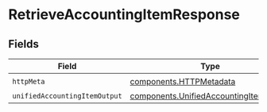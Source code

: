 # RetrieveAccountingItemResponse


## Fields

| Field                                                                                            | Type                                                                                             | Required                                                                                         | Description                                                                                      |
| ------------------------------------------------------------------------------------------------ | ------------------------------------------------------------------------------------------------ | ------------------------------------------------------------------------------------------------ | ------------------------------------------------------------------------------------------------ |
| `httpMeta`                                                                                       | [components.HTTPMetadata](../../models/components/httpmetadata.md)                               | :heavy_check_mark:                                                                               | N/A                                                                                              |
| `unifiedAccountingItemOutput`                                                                    | [components.UnifiedAccountingItemOutput](../../models/components/unifiedaccountingitemoutput.md) | :heavy_minus_sign:                                                                               | N/A                                                                                              |